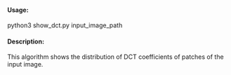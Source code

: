 #### Usage: 

python3 show_dct.py input_image_path


#### Description:

This algorithm shows the distribution of DCT coefficients of patches of the input image.